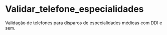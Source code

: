 # Validar_telefone_especialidades
Validação de telefones para disparos de especialidades médicas com DDI e sem.

